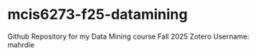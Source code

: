 # mcis6273-f25-datamining
Github Repository for my Data Mining course Fall 2025
Zotero Username: mahrdie

